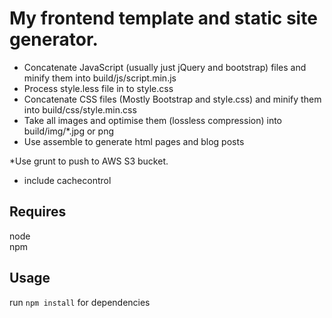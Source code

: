 # My frontend template and static site generator.  

* Concatenate JavaScript (usually just jQuery and bootstrap) files and minify them into build/js/script.min.js  
* Process style.less file in to style.css  
* Concatenate CSS files (Mostly Bootstrap and style.css) and minify them into build/css/style.min.css  
* Take all images and optimise them (lossless compression) into build/img/*.jpg or png  
* Use assemble to generate html pages and blog posts  

*Use grunt to push to AWS S3 bucket.
- include cachecontrol

## Requires

node  
npm

## Usage

run `npm install` for dependencies

